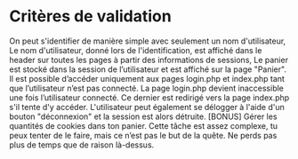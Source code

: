 # Critères de validation
On peut s'identifier de manière simple avec seulement un nom d'utilisateur,
Le nom d'utilisateur, donné lors de l'identification, est affiché dans le header sur toutes les pages à partir des informations de sessions,
Le panier est stocké dans la session de l’utilisateur et est affiché sur la page "Panier".
Il est possible d’accéder uniquement aux pages login.php et index.php tant que l’utilisateur n’est pas connecté.
La page login.php devient inaccessible une fois l’utilisateur connecté. Ce dernier est redirigé vers la page index.php s'il tente d'y accéder.
L'utilisateur peut également se délogger à l'aide d'un bouton "déconnexion" et la session est alors détruite.
[BONUS] Gérer les quantités de cookies dans ton panier. Cette tâche est assez complexe, tu peux tenter de le faire, mais ce n’est pas le but de la quête. Ne perds pas plus de temps que de raison là-dessus.
